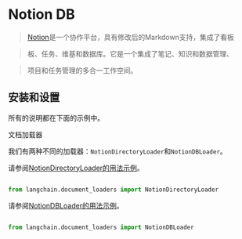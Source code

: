 # Notion DB


>[Notion](https://www.notion.so/)是一个协作平台，具有修改后的Markdown支持，集成了看板

>板、任务、维基和数据库。它是一个集成了笔记、知识和数据管理、

>项目和任务管理的多合一工作空间。



## 安装和设置



所有的说明都在下面的示例中。



文档加载器



我们有两种不同的加载器：`NotionDirectoryLoader`和`NotionDBLoader`。



请参阅[NotionDirectoryLoader的用法示例](../modules/indexes/document_loaders/examples/notion.ipynb)。





```python

from langchain.document_loaders import NotionDirectoryLoader

```



请参阅[NotionDBLoader的用法示例](../modules/indexes/document_loaders/examples/notiondb.ipynb)。





```python

from langchain.document_loaders import NotionDBLoader

```

